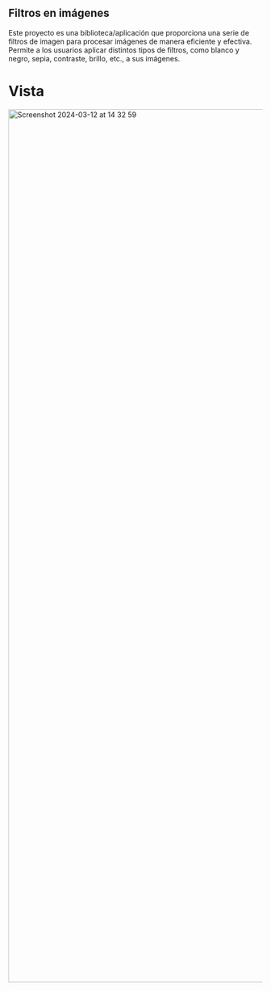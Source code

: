 ## Filtros en imágenes
Este proyecto es una biblioteca/aplicación que proporciona una serie de filtros de imagen para procesar imágenes de manera eficiente y efectiva. Permite a los usuarios aplicar distintos tipos de filtros, como blanco y negro, sepia, contraste, brillo, etc., a sus imágenes.

# Vista
<img width="1728" alt="Screenshot 2024-03-12 at 14 32 59" src="https://github.com/LokiAngelMx/FiltroImagenes/assets/102549935/ed766574-4d16-45ce-8117-37d3305a6cad">
